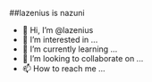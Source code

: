 ##lazenius is nazuni

- 👋 Hi, I’m @lazenius
- 👀 I’m interested in ...
- 🌱 I’m currently learning ...
- 💞️ I’m looking to collaborate on ...
- 📫 How to reach me ...

<!---
lazenius/lazenius is a ✨ special ✨ repository because its `README.md` (this file) appears on your GitHub profile.
You can click the Preview link to take a look at your changes.
--->
